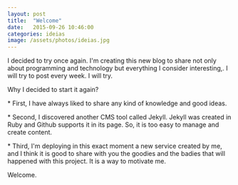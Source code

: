 ```yaml
---
layout: post
title:  "Welcome"
date:   2015-09-26 10:46:00
categories: ideias
image: /assets/photos/ideias.jpg
---
```

I decided to try once again. I'm creating this new blog to share not only about programming and technology but everything I consider interesting,. I will try to post every week. I will try.

Why I decided to start it again?

­* First, I have always liked to share any kind of knowledge and good ideas.

­* Second, I discovered another CMS tool called Jekyll. Jekyll was created in Ruby and Github supports it in its page. So, it is too easy to manage and create content.

­* Third, I'm deploying in this exact moment a new service created by me, and I think it is good to share with you the goodies and the badies that will happened with this project. It is a way to motivate me.

Welcome.